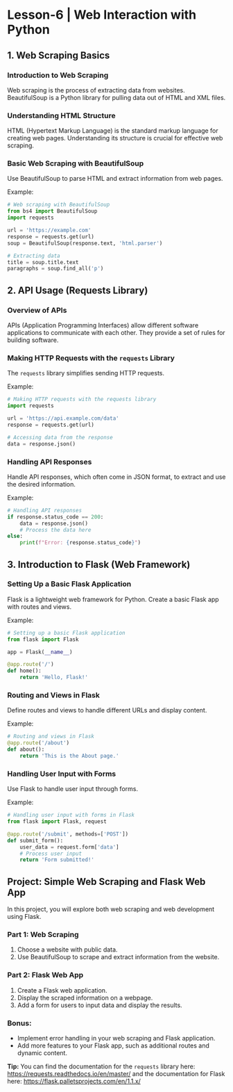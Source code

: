# Lesson-6 | Web Interaction with Python

## 1. Web Scraping Basics

### Introduction to Web Scraping

Web scraping is the process of extracting data from websites. BeautifulSoup is a Python library for pulling data out of HTML and XML files.

### Understanding HTML Structure

HTML (Hypertext Markup Language) is the standard markup language for creating web pages. Understanding its structure is crucial for effective web scraping.

### Basic Web Scraping with BeautifulSoup

Use BeautifulSoup to parse HTML and extract information from web pages.

Example:

```python
# Web scraping with BeautifulSoup
from bs4 import BeautifulSoup
import requests

url = 'https://example.com'
response = requests.get(url)
soup = BeautifulSoup(response.text, 'html.parser')

# Extracting data
title = soup.title.text
paragraphs = soup.find_all('p')
```

## 2. API Usage (Requests Library)

### Overview of APIs

APIs (Application Programming Interfaces) allow different software applications to communicate with each other. They provide a set of rules for building software.

### Making HTTP Requests with the `requests` Library

The `requests` library simplifies sending HTTP requests.

Example:

```python
# Making HTTP requests with the requests library
import requests

url = 'https://api.example.com/data'
response = requests.get(url)

# Accessing data from the response
data = response.json()
```

### Handling API Responses

Handle API responses, which often come in JSON format, to extract and use the desired information.

Example:

```python
# Handling API responses
if response.status_code == 200:
    data = response.json()
    # Process the data here
else:
    print(f"Error: {response.status_code}")
```

## 3. Introduction to Flask (Web Framework)

### Setting Up a Basic Flask Application

Flask is a lightweight web framework for Python. Create a basic Flask app with routes and views.

Example:

```python
# Setting up a basic Flask application
from flask import Flask

app = Flask(__name__)

@app.route('/')
def home():
    return 'Hello, Flask!'
```

### Routing and Views in Flask

Define routes and views to handle different URLs and display content.

Example:

```python
# Routing and views in Flask
@app.route('/about')
def about():
    return 'This is the About page.'
```

### Handling User Input with Forms

Use Flask to handle user input through forms.

Example:

```python
# Handling user input with forms in Flask
from flask import Flask, request

@app.route('/submit', methods=['POST'])
def submit_form():
    user_data = request.form['data']
    # Process user input
    return 'Form submitted!'
```

## Project: Simple Web Scraping and Flask Web App

In this project, you will explore both web scraping and web development using Flask.

### Part 1: Web Scraping

1. Choose a website with public data.
2. Use BeautifulSoup to scrape and extract information from the website.

### Part 2: Flask Web App

1. Create a Flask web application.
2. Display the scraped information on a webpage.
3. Add a form for users to input data and display the results.

### Bonus:

- Implement error handling in your web scraping and Flask application.
- Add more features to your Flask app, such as additional routes and dynamic content.

**Tip:** You can find the documentation for the `requests` library here: https://requests.readthedocs.io/en/master/ and the documentation for Flask here: https://flask.palletsprojects.com/en/1.1.x/
